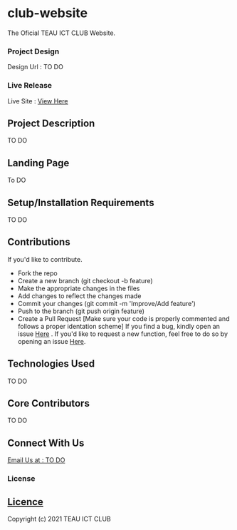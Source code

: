 # club-website
The Oficial TEAU ICT CLUB Website.

### Project Design
Design Url : TO DO

### Live Release
Live Site : <a href="https://teauictclub.web.app/">View Here</a>

## Project Description

TO DO

##  Landing Page

To DO

## Setup/Installation Requirements
TO DO

## Contributions
If you'd like to contribute.
- Fork the repo
- Create a new branch (git checkout -b feature)
- Make the appropriate changes in the files
- Add changes to reflect the changes made
- Commit your changes (git commit -m 'Improve/Add feature')
- Push to the branch (git push origin feature)
- Create a Pull Request
[Make sure your code is properly commented and follows a proper identation scheme]
If you find a bug, kindly open an issue <a href="https://github.com/teau-ict-club/club-website/issues/new">Here</a> .
If you'd like to request a new function, feel free to do so by opening an issue <a href="https://github.com/teau-ict-club/club-website/issues/new">Here</a>.

## Technologies Used

TO DO

## Core Contributors

TO DO

## Connect With Us

<a href="mailto:">Email Us at : TO DO</a>

     
### License
## <a href="https://github.com/teau-ict-club/club-website/blob/main/LICENSE">Licence</a>
Copyright (c) 2021 TEAU ICT CLUB
 
